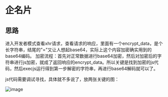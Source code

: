企名片
=============

思路
------------

进入开发者模式查看xhr请求，查看请求的响应，里面有一个encrypt_data，是个长字符串，结尾的"="又让人想起base64，实际上这个内容加密确实用到的base64编码。
加密流程：首先对正常数据进行base64加密，然后对加密后的字符串进行js加密，就成了返回响应的encrypt_data。所以关键是找到加密的js代码，然后execjs运行得到第一步解密的字符串，再进行base64解码就可以了。

js代码需要调试寻找，具体就不多说了，放两张关键的图：

![image](https://github.com/xzh0723/QiMingPian/blob/master/js_1.png)
